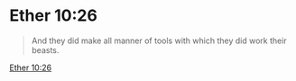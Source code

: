 # Ether 10:26

> And they did make all manner of tools with which they did work their beasts.

[Ether 10:26](https://www.churchofjesuschrist.org/study/scriptures/bofm/ether/10?lang=eng&id=p26#p26)


